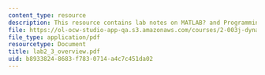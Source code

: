 ```yaml
---
content_type: resource
description: This resource contains lab notes on MATLAB? and Programming.
file: https://ol-ocw-studio-app-qa.s3.amazonaws.com/courses/2-003j-dynamics-and-control-i-spring-2007/b89338248683f7830714a4c7c451da02_lab2_3_overview.pdf
file_type: application/pdf
resourcetype: Document
title: lab2_3_overview.pdf
uid: b8933824-8683-f783-0714-a4c7c451da02
---
```


